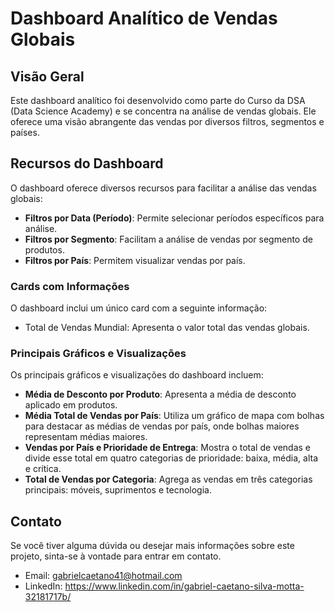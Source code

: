 # Dashboard Analítico de Vendas Globais

## Visão Geral

Este dashboard analítico foi desenvolvido como parte do Curso da DSA (Data Science Academy) e se concentra na análise de vendas globais. Ele oferece uma visão abrangente das vendas por diversos filtros, segmentos e países.

## Recursos do Dashboard

O dashboard oferece diversos recursos para facilitar a análise das vendas globais:

- **Filtros por Data (Período)**: Permite selecionar períodos específicos para análise.
- **Filtros por Segmento**: Facilitam a análise de vendas por segmento de produtos.
- **Filtros por País**: Permitem visualizar vendas por país.

### Cards com Informações

O dashboard inclui um único card com a seguinte informação:

- Total de Vendas Mundial: Apresenta o valor total das vendas globais.

### Principais Gráficos e Visualizações

Os principais gráficos e visualizações do dashboard incluem:

- **Média de Desconto por Produto**: Apresenta a média de desconto aplicado em produtos.
- **Média Total de Vendas por País**: Utiliza um gráfico de mapa com bolhas para destacar as médias de vendas por país, onde bolhas maiores representam médias maiores.
- **Vendas por País e Prioridade de Entrega**: Mostra o total de vendas e divide esse total em quatro categorias de prioridade: baixa, média, alta e crítica.
- **Total de Vendas por Categoria**: Agrega as vendas em três categorias principais: móveis, suprimentos e tecnologia.

## Contato

Se você tiver alguma dúvida ou desejar mais informações sobre este projeto, sinta-se à vontade para entrar em contato.

- Email: gabrielcaetano41@hotmail.com
- LinkedIn: https://www.linkedin.com/in/gabriel-caetano-silva-motta-32181717b/
